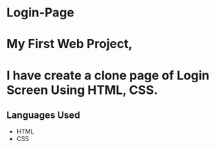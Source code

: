 # Login-Page
# My First Web Project,
# I have create a clone page of Login Screen  Using HTML, CSS.


## Languages Used
<ul>
  <li>
    HTML
  </li>
  <li> 
    CSS
  </li>
  
